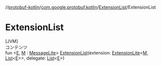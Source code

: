 
//[protobuf-kotlin](/reference/kotlin/api-docs/)/[com.google.protobuf.kotlin](/reference/kotlin/api-docs/protobuf-kotlin/com.google.protobuf.kotlin/)/[ExtensionList]()/ExtensionList

# ExtensionList

[JVM] \
コンテンツ \
fun <[E](), [M]() :
[MessageLite](/reference/java/api-docs/com/google/protobuf/MessageLite.html)>
[ExtensionList]()(extension:
[ExtensionLite](/reference/java/api-docs/com/google/protobuf/ExtensionLite.html)<[M](),
[List](https://kotlinlang.org/api/latest/jvm/stdlib/kotlin.collections/-list/index.html)<[E]()>>,
delegate:
[List](https://kotlinlang.org/api/latest/jvm/stdlib/kotlin.collections/-list/index.html)<[E]()>)
```  
